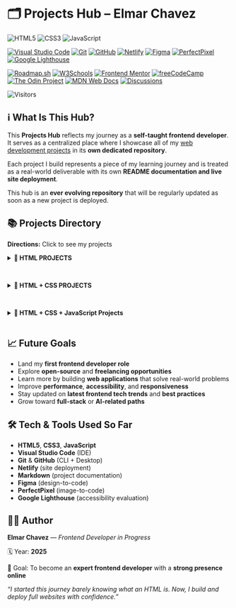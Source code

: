 # 🗂️ Projects Hub – Elmar Chavez

![HTML5](https://img.shields.io/badge/HTML5-E34F26?style=for-the-badge&logo=html5&logoColor=white)
![CSS3](https://img.shields.io/badge/CSS3-1572B6?style=for-the-badge&logo=css3&logoColor=white)
![JavaScript](https://img.shields.io/badge/JavaScript-F7DF1E?style=for-the-badge&logo=javascript&logoColor=black)

[![Visual Studio Code](https://img.shields.io/badge/VS%20Code-007ACC?style=for-the-badge&logo=visual-studio-code&logoColor=white)](https://code.visualstudio.com/)
[![Git](https://img.shields.io/badge/Git-F05032?style=for-the-badge&logo=git&logoColor=white)](https://git-scm.com/)
[![GitHub](https://img.shields.io/badge/GitHub-181717?style=for-the-badge&logo=github&logoColor=white)](https://github.com/)
[![Netlify](https://img.shields.io/badge/Netlify-00C7B7?style=for-the-badge&logo=netlify&logoColor=white)](https://www.netlify.com/)
[![Figma](https://img.shields.io/badge/Figma-F24E1E?style=for-the-badge&logo=figma&logoColor=white)](https://www.figma.com/)
[![PerfectPixel](https://img.shields.io/badge/PerfectPixel-F56C94?style=for-the-badge)](https://chrome.google.com/webstore/detail/perfectpixel-by-welldonecod/dkaagdgjmgdmbnecmcefdhjekcoceebi)
[![Google Lighthouse](https://img.shields.io/badge/Lighthouse-Audit-00B0FF?style=for-the-badge&logo=lighthouse&logoColor=white)](https://developer.chrome.com/docs/lighthouse/overview)

[![Roadmap.sh](https://img.shields.io/badge/Roadmap.sh-333333?style=for-the-badge&logoColor=white)](https://roadmap.sh)
[![W3Schools](https://img.shields.io/badge/W3Schools-3a9c42?style=for-the-badge&logo=w3schools&logoColor=white)](https://www.w3schools.com/)
[![Frontend Mentor](https://img.shields.io/badge/Frontend%20Mentor-3e54a3?style=for-the-badge&logo=frontendmentor&logoColor=white)](https://www.frontendmentor.io/)
[![freeCodeCamp](https://img.shields.io/badge/freeCodeCamp-27273D?style=for-the-badge&logo=freecodecamp&logoColor=white)](https://www.freecodecamp.org/)
[![The Odin Project](https://img.shields.io/badge/The%20Odin%20Project-1E293B?style=for-the-badge&logo=theodinproject&logoColor=white)](https://www.theodinproject.com/)
[![MDN Web Docs](https://img.shields.io/badge/MDN_Web_Docs-000000?style=for-the-badge&logo=mdnwebdocs&logoColor=white)](https://developer.mozilla.org/)
[![Discussions](https://img.shields.io/badge/Join%20the-Discussion-blueviolet?style=for-the-badge&logo=github)](https://github.com/CodingWithJiro/Projects/discussions)

![Visitors](https://visitor-badge.laobi.icu/badge?page_id=CodingWithJiro.Projects-Hub)

## ℹ️ What Is This Hub?

This **Projects Hub** reflects my journey as a **self-taught frontend developer**. It serves as a centralized place where I showcase all of my [web development projects](#-projects-directory) in its **own dedicated repository**.

Each project I build represents a piece of my learning journey and is treated as a real-world deliverable with its own **README documentation and live site deployment**.

This hub is an **ever evolving repository** that will be regularly updated as soon as a new project is deployed.

## 📚 Projects Directory

**Directions:** Click to see my projects

<details>

<summary><strong> 📄 HTML PROJECTS </strong></summary>

<br>

| Project                                                | Preview                                                                                                                                                         | Links                                                                                                                                          |
| ------------------------------------------------------ | --------------------------------------------------------------------------------------------------------------------------------------------------------------- | ---------------------------------------------------------------------------------------------------------------------------------------------- |
| **1. Beginner Portfolio Website**                      | <img src="https://raw.githubusercontent.com/CodingWithJiro/beginner-portfolio-website/main/screenshot.png" width="200" alt="Site preview image.">               | [🌐](https://beginner-portfolio-website-jiro.netlify.app/) \| [💻](https://github.com/CodingWithJiro/beginner-portfolio-website)               |
| &nbsp;&nbsp;&nbsp;&nbsp;**»** _Recipe Page_            | <img src="https://raw.githubusercontent.com/CodingWithJiro/beginner-portfolio-website-recipe/main/screenshot.png" width="200" alt="Site preview image.">        | [🌐](https://mac-and-cheese-recipe-jiro.netlify.app/) \| [💻](https://github.com/CodingWithJiro/beginner-portfolio-website-recipe)             |
| &nbsp;&nbsp;&nbsp;&nbsp;**»** _Table Tennis Page_      | <img src="https://raw.githubusercontent.com/CodingWithJiro/beginner-portfolio-website-table-tennis/main/screenshot.png" width="200" alt="Site preview image.">  | [🌐](https://table-tennis-jiro.netlify.app/) \| [💻](https://github.com/CodingWithJiro/beginner-portfolio-website-table-tennis)                |
| &nbsp;&nbsp;&nbsp;&nbsp;**»** _HTML Forms_             | <img src="https://raw.githubusercontent.com/CodingWithJiro/beginner-portfolio-website-forms/main/screenshot.png" width="200" alt="Site preview image.">         | [🌐](https://html5-forms-jiro.netlify.app/) \| [💻](https://github.com/CodingWithJiro/beginner-portfolio-website-forms)                        |
| **2. FreeCodeCamp Projects**                           | <img src="https://raw.githubusercontent.com/CodingWithJiro/freecodecamp-html/main/img/site-preview-desktop_1440x960.png" width="200" alt="Site preview image."> | [🌐](https://html-fcc-jiro.netlify.app/) \| [💻](https://github.com/CodingWithJiro/freecodecamp-html)                                          |
| &nbsp;&nbsp;&nbsp;&nbsp;**»** _Book Catalog Table_     | <img src="https://raw.githubusercontent.com/CodingWithJiro/freecodecamp-html-book-catalog-table/main/screenshot.png" width="200" alt="Site preview image.">     | [🌐](https://book-catalog-table-fcc-jiro.netlify.app/) \| [💻](https://github.com/CodingWithJiro/freecodecamp-html-book-catalog-table)         |
| &nbsp;&nbsp;&nbsp;&nbsp;**»** _Checkout Page_          | <img src="https://raw.githubusercontent.com/CodingWithJiro/freecodecamp-html-checkout-page/main/screenshot.png" width="200" alt="Site preview image.">          | [🌐](https://checkout-page-fcc-jiro.netlify.app/) \| [💻](https://github.com/CodingWithJiro/freecodecamp-html-checkout-page)                   |
| &nbsp;&nbsp;&nbsp;&nbsp;**»** _Event Hub Page_         | <img src="https://raw.githubusercontent.com/CodingWithJiro/freecodecamp-html-event-hub-page/main/screenshot.png" width="200" alt="Site preview image.">         | [🌐](https://event-hub-page-fcc-jiro.netlify.app/) \| [💻](https://github.com/CodingWithJiro/freecodecamp-html-event-hub-page)                 |
| &nbsp;&nbsp;&nbsp;&nbsp;**»** _Movie Review Page_      | <img src="https://raw.githubusercontent.com/CodingWithJiro/freecodecamp-html-movie-review-page/main/screenshot.png" width="200" alt="Site preview image.">      | [🌐](https://movie-review-page-fcc-jiro.netlify.app/) \| [💻](https://github.com/CodingWithJiro/freecodecamp-html-movie-review-page)           |
| &nbsp;&nbsp;&nbsp;&nbsp;**»** _Recipe Page_            | <img src="https://raw.githubusercontent.com/CodingWithJiro/freecodecamp-html-recipe-page/main/screenshot.png" width="200" alt="Site preview image.">            | [🌐](https://recipe-page-fcc-jiro.netlify.app/) \| [💻](https://github.com/CodingWithJiro/freecodecamp-html-recipe-page)                       |
| &nbsp;&nbsp;&nbsp;&nbsp;**»** _Survey Form_            | <img src="https://raw.githubusercontent.com/CodingWithJiro/freecodecamp-html-survey-form/main/screenshot.png" width="200" alt="Site preview image.">            | [🌐](https://survey-form-fcc-jiro.netlify.app/) \| [💻](https://github.com/CodingWithJiro/freecodecamp-html-survey-form)                       |
| &nbsp;&nbsp;&nbsp;&nbsp;**»** _Travel Agency Page_     | <img src="https://raw.githubusercontent.com/CodingWithJiro/freecodecamp-html-travel-agency-page/main/screenshot.png" width="200" alt="Site preview image.">     | [🌐](https://travel-agency-page-fcc-jiro.netlify.app/) \| [💻](https://github.com/CodingWithJiro/freecodecamp-html-travel-agency-page)         |
| &nbsp;&nbsp;&nbsp;&nbsp;**»** _Video Compilation Page_ | <img src="https://raw.githubusercontent.com/CodingWithJiro/freecodecamp-html-video-compilation-page/main/screenshot.png" width="200" alt="Site preview image."> | [🌐](https://video-compilation-page-fcc-jiro.netlify.app/) \| [💻](https://github.com/CodingWithJiro/freecodecamp-html-video-compilation-page) |
| **3. The Little Taco Shop Website**                    | <img src="https://raw.githubusercontent.com/CodingWithJiro/the-little-taco-shop-website-v1/main/screenshot1.png" width="200" alt="Site preview image.">         | [🌐](https://the-little-taco-shop-v1-jiro.netlify.app/) \| [💻](https://github.com/CodingWithJiro/the-little-taco-shop-website-v1)             |

</details>

&nbsp;

<details>

<summary><strong>🎨 HTML + CSS PROJECTS </strong></summary>

<br>

| Project                                                         | Preview                                                                                                                                                                                                | Links                                                                                                                                                   |
| --------------------------------------------------------------- | ------------------------------------------------------------------------------------------------------------------------------------------------------------------------------------------------------ | ------------------------------------------------------------------------------------------------------------------------------------------------------- |
| **1. The Little Taco Shop Website v2**                          | <img src="https://raw.githubusercontent.com/CodingWithJiro/the-little-taco-shop-website-v2/main/images/site-preview-desktop_1440x960.png" width="200" alt="Site preview image.">                       | [🌐](https://the-little-taco-shop-v2-jiro.netlify.app/) \| [💻](https://github.com/CodingWithJiro/the-little-taco-shop-website-v2)                      |
| **2. Living the Simple Life**                                   | <img src="https://raw.githubusercontent.com/CodingWithJiro/living-the-simple-life/main/img/site-preview-desktop_1440x960.png" width="200" alt="Site preview image.">                                   | [🌐](https://living-the-simple-life-jiro.netlify.app/) \| [💻](https://github.com/CodingWithJiro/living-the-simple-life)                                |
| **3. Chris Courses Learning Platform**                          | <img src="https://raw.githubusercontent.com/CodingWithJiro/chris-courses-website/main/img/site-preview-desktop_1440x960.png" width="200" alt="Site preview image.">                                    | [🌐](https://chris-courses-jiro.netlify.app/) \| [💻](https://github.com/CodingWithJiro/chris-courses-website)                                          |
| **4. YouTube Clone Website**                                    | <img src="https://raw.githubusercontent.com/CodingWithJiro/youtube-clone-website/main/img/site-preview-desktop_1440x960.png" width="200" alt="Site preview image.">                                    | [🌐](https://youtube-clone-jiro.netlify.app/) \| [💻](https://github.com/CodingWithJiro/youtube-clone-website)                                          |
| **5. Simple Landing Page**                                      | <img src="https://raw.githubusercontent.com/CodingWithJiro/simple-landing-page/main/img/site-preview-desktop_1440x960.png" width="200" alt="Site preview image.">                                      | [🌐](https://simple-landing-page-jiro.netlify.app/) \| [💻](https://github.com/CodingWithJiro/simple-landing-page)                                      |
| **6. W3Schools Projects**                                       | <img src="https://raw.githubusercontent.com/CodingWithJiro/w3schools-html-css-projects/main/img/site-preview-desktop-dark_1440x960.png" width="200" alt="Site preview image.">                         | [🌐](https://html-css-projects-w3s-jiro.netlify.app/) \| [💻](https://github.com/CodingWithJiro/w3schools-html-css-projects)                            |
| **7. FreeCodeCamp Projects**                                    | <img src="https://raw.githubusercontent.com/CodingWithJiro/freecodecamp-css/main/img/site-preview-desktop_1440x960.png" width="200" alt="Site preview image.">                                         | [🌐](https://css-fcc-jiro.netlify.app/) \| [💻](https://github.com/CodingWithJiro/freecodecamp-css)                                                     |
| &nbsp;&nbsp;&nbsp;&nbsp;**»** _Availability Table_              | <img src="https://raw.githubusercontent.com/CodingWithJiro/freecodecamp-css-availability-table/main/screenshot.png" width="200" alt="Site preview image.">                                             | [🌐](https://availability-table-fcc-jiro.netlify.app/) \| [💻](https://github.com/CodingWithJiro/freecodecamp-css-availability-table)                   |
| &nbsp;&nbsp;&nbsp;&nbsp;**»** _Blog Post Card_                  | <img src="https://raw.githubusercontent.com/CodingWithJiro/freecodecamp-css-blog-post-card/main/screenshot.png" width="200" alt="Site preview image.">                                                 | [🌐](https://blog-post-card-fcc-jiro.netlify.app/) \| [💻](https://github.com/CodingWithJiro/freecodecamp-css-blog-post-card)                           |
| &nbsp;&nbsp;&nbsp;&nbsp;**»** _Book Inventory App_              | <img src="https://raw.githubusercontent.com/CodingWithJiro/freecodecamp-css-book-inventory-app/main/screenshot.png" width="200" alt="Site preview image.">                                             | [🌐](https://book-inventory-app-fcc-jiro.netlify.app/) \| [💻](https://github.com/CodingWithJiro/freecodecamp-css-book-inventory-app)                   |
| &nbsp;&nbsp;&nbsp;&nbsp;**»** _Business Card_                   | <img src="https://raw.githubusercontent.com/CodingWithJiro/freecodecamp-css-business-card/main/screenshot.png" width="200" alt="Site preview image.">                                                  | [🌐](https://business-card-fcc-jiro.netlify.app/) \| [💻](https://github.com/CodingWithJiro/freecodecamp-css-business-card)                             |
| &nbsp;&nbsp;&nbsp;&nbsp;**»** _Confidential Email Page_         | <img src="https://raw.githubusercontent.com/CodingWithJiro/freecodecamp-css-confidential-email-page/main/screenshot.png" width="200" alt="Site preview image.">                                        | [🌐](https://confidential-email-page-fcc-jiro.netlify.app/) \| [💻](https://github.com/CodingWithJiro/freecodecamp-css-confidential-email-page)         |
| &nbsp;&nbsp;&nbsp;&nbsp;**»** _Contact Form_                    | <img src="https://raw.githubusercontent.com/CodingWithJiro/freecodecamp-css-contact-form/main/screenshot.png" width="200" alt="Site preview image.">                                                   | [🌐](https://contact-form-fcc-jiro.netlify.app/) \| [💻](https://github.com/CodingWithJiro/freecodecamp-css-contact-form)                               |
| &nbsp;&nbsp;&nbsp;&nbsp;**»** _Event Flyer Page_                | <img src="https://raw.githubusercontent.com/CodingWithJiro/freecodecamp-css-event-flyer-page/main/screenshot.png" width="200" alt="Site preview image.">                                               | [🌐](https://event-flyer-page-fcc-jiro.netlify.app/) \| [💻](https://github.com/CodingWithJiro/freecodecamp-css-event-flyer-page)                       |
| &nbsp;&nbsp;&nbsp;&nbsp;**»** _House Painting_                  | <img src="https://raw.githubusercontent.com/CodingWithJiro/freecodecamp-css-house-painting/main/screenshot.png" width="200" alt="Site preview image.">                                                 | [🌐](https://house-painting-fcc-jiro.netlify.app/) \| [💻](https://github.com/CodingWithJiro/freecodecamp-css-house-painting)                           |
| &nbsp;&nbsp;&nbsp;&nbsp;**»** _Job Application Form_            | <img src="https://raw.githubusercontent.com/CodingWithJiro/freecodecamp-css-job-application-form/main/screenshot.png" width="200" alt="Site preview image.">                                           | [🌐](https://job-application-form-fcc-jiro.netlify.app/) \| [💻](https://github.com/CodingWithJiro/freecodecamp-css-job-application-form)               |
| &nbsp;&nbsp;&nbsp;&nbsp;**»** _Magazine Layout_                 | <img src="https://raw.githubusercontent.com/CodingWithJiro/freecodecamp-css-magazine-layout/main/screenshot.png" width="200" alt="Site preview image.">                                                | [🌐](https://magazine-layout-fcc-jiro.netlify.app/) \| [💻](https://github.com/CodingWithJiro/freecodecamp-css-magazine-layout)                         |
| &nbsp;&nbsp;&nbsp;&nbsp;**»** _Moon Orbit_                      | <img src="https://raw.githubusercontent.com/CodingWithJiro/freecodecamp-css-moon-orbit/main/screenshot.png" width="200" alt="Site preview image.">                                                     | [🌐](https://moon-orbit-fcc-jiro.netlify.app/) \| [💻](https://github.com/CodingWithJiro/freecodecamp-css-moon-orbit)                                   |
| &nbsp;&nbsp;&nbsp;&nbsp;**»** _Newspaper Article_               | <img src="https://raw.githubusercontent.com/CodingWithJiro/freecodecamp-css-newspaper-article/main/screenshot.png" width="200" alt="Site preview image.">                                              | [🌐](https://newspaper-article-fcc-jiro.netlify.app/) \| [💻](https://github.com/CodingWithJiro/freecodecamp-css-newspaper-article)                     |
| &nbsp;&nbsp;&nbsp;&nbsp;**»** _Page of Playing Cards_           | <img src="https://raw.githubusercontent.com/CodingWithJiro/freecodecamp-css-page-of-playing-cards/main/screenshot.png" width="200" alt="Site preview image.">                                          | [🌐](https://page-of-playing-cards-fcc-jiro.netlify.app/) \| [💻](https://github.com/CodingWithJiro/freecodecamp-css-page-of-playing-cards)             |
| &nbsp;&nbsp;&nbsp;&nbsp;**»** _Personal Portfolio_              | <img src="https://raw.githubusercontent.com/CodingWithJiro/freecodecamp-css-personal-portfolio/main/screenshot.png" width="200" alt="Site preview image.">                                             | [🌐](https://personal-portfolio-fcc-jiro.netlify.app/) \| [💻](https://github.com/CodingWithJiro/freecodecamp-css-personal-portfolio)                   |
| &nbsp;&nbsp;&nbsp;&nbsp;**»** _Product Landing Page_            | <img src="https://raw.githubusercontent.com/CodingWithJiro/freecodecamp-css-product-landing-page/main/screenshot.png" width="200" alt="Site preview image.">                                           | [🌐](https://product-landing-page-fcc-jiro.netlify.app/) \| [💻](https://github.com/CodingWithJiro/freecodecamp-css-product-landing-page)               |
| &nbsp;&nbsp;&nbsp;&nbsp;**»** _Set of Colored Boxes_            | <img src="https://raw.githubusercontent.com/CodingWithJiro/freecodecamp-css-set-of-colored-boxes/main/screenshot.png" width="200" alt="Site preview image.">                                           | [🌐](https://set-of-colored-boxes-fcc-jiro.netlify.app/) \| [💻](https://github.com/CodingWithJiro/freecodecamp-css-set-of-colored-boxes)               |
| &nbsp;&nbsp;&nbsp;&nbsp;**»** _Stylized To-Do List_             | <img src="https://raw.githubusercontent.com/CodingWithJiro/freecodecamp-css-stylized-to-do-list/main/screenshot.png" width="200" alt="Site preview image.">                                            | [🌐](https://stylized-to-do-list-fcc-jiro.netlify.app/) \| [💻](https://github.com/CodingWithJiro/freecodecamp-css-stylized-to-do-list)                 |
| &nbsp;&nbsp;&nbsp;&nbsp;**»** _Technical Documentation Page_    | <img src="https://raw.githubusercontent.com/CodingWithJiro/freecodecamp-css-technical-document-page/main/screenshot.png" width="200" alt="Site preview image.">                                        | [🌐](https://technical-document-page-fcc-jiro.netlify.app/) \| [💻](https://github.com/CodingWithJiro/freecodecamp-css-technical-document-page)         |
| &nbsp;&nbsp;&nbsp;&nbsp;**»** _Tribute Page_                    | <img src="https://raw.githubusercontent.com/CodingWithJiro/freecodecamp-css-tribute-page/main/screenshot.png" width="200" alt="Site preview image.">                                                   | [🌐](https://tribute-page-fcc-jiro.netlify.app/) \| [💻](https://github.com/CodingWithJiro/freecodecamp-css-tribute-page)                               |
| &nbsp;&nbsp;&nbsp;&nbsp;**»** _Simple Omelette Recipe_          | <img src="https://raw.githubusercontent.com/CodingWithJiro/frontend-mentor-simple-omelette-recipe/main/img/site-preview-desktop_1440x960.png" width="200" alt="Site preview image.">                   | [🌐](https://simple-omelette-recipe-fm-jiro.netlify.app/) \| [💻](https://github.com/CodingWithJiro/frontend-mentor-simple-omelette-recipe)             |
| &nbsp;&nbsp;&nbsp;&nbsp;**»** _QR Code Component_               | <img src="https://raw.githubusercontent.com/CodingWithJiro/frontend-mentor-qr-code-component/main/img/site-preview-desktop_1440x960.png" width="200" alt="Site preview image.">                        | [🌐](https://qr-code-component-fm-jiro.netlify.app/) \| [💻](https://github.com/CodingWithJiro/frontend-mentor-qr-code-component)                       |
| &nbsp;&nbsp;&nbsp;&nbsp;**»** _Blog Preview Card_               | <img src="https://raw.githubusercontent.com/CodingWithJiro/frontend-mentor-blog-preview-card/main/img/site-preview-desktop_1440x960.png" width="200" alt="Site preview image.">                        | [🌐](https://blog-preview-card-fm-jiro.netlify.app/) \| [💻](https://github.com/CodingWithJiro/frontend-mentor-blog-preview-card)                       |
| &nbsp;&nbsp;&nbsp;&nbsp;**»** _Social Links Profile_            | <img src="https://raw.githubusercontent.com/CodingWithJiro/frontend-mentor-social-links-profile/main/img/site-preview-desktop_1440x960.png" width="200" alt="Site preview image.">                     | [🌐](https://social-links-profile-fm-jiro.netlify.app/) \| [💻](https://github.com/CodingWithJiro/frontend-mentor-social-links-profile)                 |
| &nbsp;&nbsp;&nbsp;&nbsp;**»** _Product Preview Card_            | <img src="https://raw.githubusercontent.com/CodingWithJiro/frontend-mentor-product-preview-card/main/img/site-preview-desktop_1440x960.png" width="200" alt="Site preview image.">                     | [🌐](https://product-preview-card-fm-jiro.netlify.app/) \| [💻](https://github.com/CodingWithJiro/frontend-mentor-product-preview-card)                 |
| &nbsp;&nbsp;&nbsp;&nbsp;**»** _Four-Card Feature Section_       | <img src="https://raw.githubusercontent.com/CodingWithJiro/frontend-mentor-four-card-feature-section/main/img/site-preview-desktop_1440x960.png" width="200" alt="Site preview image.">                | [🌐](https://four-card-feature-section-fm-jiro.netlify.app/) \| [💻](https://github.com/CodingWithJiro/frontend-mentor-four-card-feature-section)       |
| &nbsp;&nbsp;&nbsp;&nbsp;**»** _Testimonials Grid Section_       | <img src="https://raw.githubusercontent.com/CodingWithJiro/frontend-mentor-testimonials-grid-section/main/assets/img/site-preview-desktop_1440x960.png" width="200" alt="Site preview image.">         | [🌐](https://testimonials-grid-section-fm-jiro.netlify.app/) \| [💻](https://github.com/CodingWithJiro/frontend-mentor-testimonials-grid-section)       |
| &nbsp;&nbsp;&nbsp;&nbsp;**»** _Results Summary Component_       | <img src="https://raw.githubusercontent.com/CodingWithJiro/frontend-mentor-results-summary-component/main/assets/img/site-preview-desktop_1440x960.png" width="200" alt="Site preview image.">         | [🌐](https://results-summary-component-fm-jiro.netlify.app/) \| [💻](https://github.com/CodingWithJiro/frontend-mentor-results-summary-component)       |
| &nbsp;&nbsp;&nbsp;&nbsp;**»** _NFT Preview Card Component_      | <img src="https://raw.githubusercontent.com/CodingWithJiro/frontend-mentor-nft-preview-card-component/main/assets/img/site-preview-desktop-dark_1440x960.png" width="200" alt="Site preview image.">   | [🌐](https://nft-preview-card-component-fm-jiro.netlify.app/) \| [💻](https://github.com/CodingWithJiro/frontend-mentor-nft-preview-card-component)     |
| &nbsp;&nbsp;&nbsp;&nbsp;**»** _Order Summary Component_         | <img src="https://raw.githubusercontent.com/CodingWithJiro/frontend-mentor-order-summary-component/main/assets/img/site-preview-desktop_1440x960.png" width="200" alt="Site preview image.">           | [🌐](https://order-summary-component-fm-jiro.netlify.app/) \| [💻](https://github.com/CodingWithJiro/frontend-mentor-order-summary-component)           |
| &nbsp;&nbsp;&nbsp;&nbsp;**»** _Stats Preview Card Component_    | <img src="https://raw.githubusercontent.com/CodingWithJiro/frontend-mentor-stats-preview-card-component/main/assets/img/site-preview-desktop-dark_1440x960.png" width="200" alt="Site preview image."> | [🌐](https://stats-preview-card-component-fm-jiro.netlify.app/) \| [💻](https://github.com/CodingWithJiro/frontend-mentor-stats-preview-card-component) |
| &nbsp;&nbsp;&nbsp;&nbsp;**»** _3-Column Preview Card Component_ | <img src="https://raw.githubusercontent.com/CodingWithJiro/frontend-mentor-3-column-preview-card-component/main/assets/img/site-preview-desktop_1440x960.png" width="200" alt="Site preview image.">   | [🌐](https://three-column-preview-card-fm-jiro.netlify.app/) \| [💻](https://github.com/CodingWithJiro/frontend-mentor-3-column-preview-card-component) |
| &nbsp;&nbsp;&nbsp;&nbsp;**»** _Profile Card Component_          | <img src="https://raw.githubusercontent.com/CodingWithJiro/frontend-mentor-profile-card-component/main/assets/img/site-preview-desktop_1440x960.png" width="200" alt="Site preview image.">            | [🌐](https://profile-card-component-fm-jiro.netlify.app/) \| [💻](https://github.com/CodingWithJiro/frontend-mentor-profile-card-component)             |
| &nbsp;&nbsp;&nbsp;&nbsp;**»** _Social Proof Section_            | <img src="https://raw.githubusercontent.com/CodingWithJiro/frontend-mentor-social-proof-section/main/assets/img/site-preview-desktop_1440x960.png" width="200" alt="Site preview image.">              | [🌐](https://social-proof-section-fm-jiro.netlify.app/) \| [💻](https://github.com/CodingWithJiro/frontend-mentor-social-proof-section)                 |
| &nbsp;&nbsp;&nbsp;&nbsp;**»** _Single Price Grid Component_     | <img src="https://raw.githubusercontent.com/CodingWithJiro/frontend-mentor-single-price-grid-component/main/assets/img/site-preview-desktop_1440x960.png" width="200" alt="Site preview image.">       | [🌐](https://single-price-grid-component-fm-jiro.netlify.app/) \| [💻](https://github.com/CodingWithJiro/frontend-mentor-single-price-grid-component)   |
| &nbsp;&nbsp;&nbsp;&nbsp;**»** _Huddle Landing Page_             | <img src="https://raw.githubusercontent.com/CodingWithJiro/frontend-mentor-huddle-landing-page/main/assets/img/site-preview-desktop_1440x960.png" width="200" alt="Site preview image.">               | [🌐](https://huddle-landing-page-fm-jiro.netlify.app/) \| [💻](https://github.com/CodingWithJiro/frontend-mentor-huddle-landing-page)                   |

<!-- | &nbsp;&nbsp;&nbsp;&nbsp;**»** _TITLE_ | <img src="IMAGE" width="200" alt="Site preview image."> | [🌐](LINK) \| [💻](REPO) | -->

</details>

&nbsp;

<details>

<summary><strong>🚀 HTML + CSS + JavaScript Projects</strong></summary>

<br>

| Project                              | Preview                                                                                                                                                                    | Links                                                                                                                                |
| ------------------------------------ | -------------------------------------------------------------------------------------------------------------------------------------------------------------------------- | ------------------------------------------------------------------------------------------------------------------------------------ |
| **1. Conquering Responsive Layouts** | <img src="https://raw.githubusercontent.com/CodingWithJiro/conquering-responsive-layout/main/img/site-preview-desktop_1440x960.png" width="200" alt="Site preview image."> | [🌐](https://conquering-responsive-layout-jiro.netlify.app/) \| [💻](https://github.com/CodingWithJiro/conquering-responsive-layout) |

</details>

<br>

## 📈 Future Goals

- Land my **first frontend developer role**
- Explore **open-source** and **freelancing opportunities**
- Learn more by building **web applications** that solve real-world problems
- Improve **performance**, **accessibility**, and **responsiveness**
- Stay updated on **latest frontend tech trends** and **best practices**
- Grow toward **full-stack** or **AI-related paths**

## 🛠️ Tech & Tools Used So Far

- **HTML5**, **CSS3**, **JavaScript**
- **Visual Studio Code** (IDE)
- **Git** & **GitHub** (CLI + Desktop)
- **Netlify** (site deployment)
- **Markdown** (project documentation)
- **Figma** (design-to-code)
- **PerfectPixel** (image-to-code)
- **Google Lighthouse** (accessibility evaluation)

## 🧑‍💻 Author

**Elmar Chavez** — _Frontend Developer in Progress_

🗓️ Year: **2025**

🎯 Goal: To become an **expert frontend developer** with a **strong presence online**

_“I started this journey barely knowing what an HTML is. Now, I build and deploy full websites with confidence.”_

